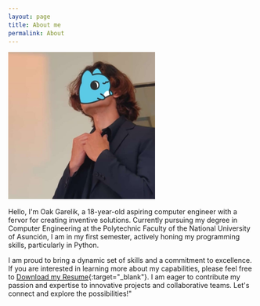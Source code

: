 ```yaml
---
layout: page
title: About me
permalink: About 
---
```


<img src="assets/img/bugcat face cortadito.jpeg" alt="Oak Photo" width="300" height="300">


Hello, I'm Oak Garelik, a 18-year-old aspiring computer engineer with a fervor for creating inventive solutions. Currently pursuing my degree in Computer Engineering at the Polytechnic Faculty of the National University of Asunción, I am in my first semester, actively honing my programming skills, particularly in Python.

I am proud to bring a dynamic set of skills and a commitment to excellence. If you are interested in learning more about my capabilities, please feel free to [Download my Resume](assets/img/Resumes/Resumen_Oak_Garelik_Grangé_10112023.pdf){:target="_blank"}. I am eager to contribute my passion and expertise to innovative projects and collaborative teams. Let's connect and explore the possibilities!"
